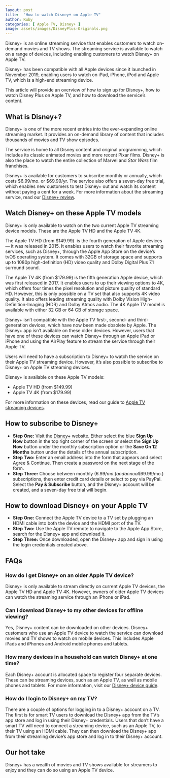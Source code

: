 ```yaml
---
layout: post
title:  "How to watch Disney+ on Apple TV"
author: Ruby
categories: [ Apple TV, Disney+ ]
image: assets/images/DisneyPlus-Originals.png
---
```

Disney+ is an online streaming service that enables customers to watch on-demand movies and TV shows. The streaming service is available to watch on a range of devices, including enabling customers to watch Disney+ on Apple TV. 

Disney+ has been compatible with all Apple devices since it launched in November 2019, enabling users to watch on iPad, iPhone, iPod and Apple TV, which is a high-end streaming device.

This article will provide an overview of how to sign up for Disney+, how to watch Disney Plus on Apple TV, and how to download the service’s content. 


What is Disney+?
----------------

Disney+ is one of the more recent entries into the ever-expanding online streaming market. It provides an on-demand library of content that includes thousands of movies and TV show episodes. 

The service is home to all Disney content and original programming, which includes its classic animated movies and more recent Pixar films. Disney+ is also the place to watch the entire collection of Marvel and _Star Wars_ film franchises.

Disney+ is available for customers to subscribe monthly or annually, which costs $6.99/mo. or $69.99/yr. The service also offers a seven-day free trial, which enables new customers to test Disney+ out and watch its content without paying a cent for a week. For more information about the streaming service, read our [Disney+ review](https://www.soda.com/video/disney-plus-review/).

Watch Disney+ on these Apple TV models
--------------------------------------

Disney+ is only available to watch on the two current Apple TV streaming device models. These are the Apple TV HD and the Apple TV 4K.

The Apple TV HD (from $149.99)  is the fourth generation of Apple devices — it was released in 2015. It enables users to watch their favorite streaming services, such as Disney+, through the Apple App Store on the device’s tvOS operating system. It comes with 32GB of storage space and supports up to 1080p high-definition (HD) video quality and Dolby Digital Plus 7.1 surround sound. 

The Apple TV 4K (from $179.99) is the fifth generation Apple device, which was first released in 2017. It enables users to up their viewing options to 4K, which offers four times the pixel resolution and picture quality of standard HD. However, this is only possible on a TV set that also supports 4K video quality. It also offers leading streaming quality with Dolby Vision High-Definition-Imaging (HDR) and Dolby Atmos audio. The 4K Apple TV model is available with either 32 GB or 64 GB of storage space.

Disney+ isn’t compatible with the Apple TV first-, second- and third-generation devices, which have now been made obsolete by Apple. The Disney+ app isn’t available on these older devices. However, users that have one of these devices can watch Disney+ through an Apple iPad or iPhone and using the AirPlay feature to stream the service through their Apple TV.

Users will need to have a subscription to Disney+ to watch the service on their Apple TV streaming device. However, it’s also possible to subscribe to Disney+ on Apple TV streaming devices.

Disney+ is available on these Apple TV models:

*   Apple TV HD (from $149.99)
*   Apple TV 4K (from $179.99)

For more information on these devices, read our guide to [Apple TV streaming devices](https://www.soda.com/video/apple-tv-streaming-devices-review/).

How to subscribe to Disney+
---------------------------

*   **Step One:** Visit the [Disney+](https://disneyplus.bn5x.net/e0x9O?subId1=a74cfe19-e63d-430d-9d81-0f46b40ed038&subId2=soda) website. Either select the blue **Sign Up Now** button in the top right corner of the screen or select the **Sign Up Now** button under the monthly subscription option or the **Save On 12 Months** button under the details of the annual subscription.
*   **Step Two:** Enter an email address into the form that appears and select Agree & Continue. Then create a password on the next stage of the form.
*   **Step Three:** Choose between monthly ($6.99/mo.) and annual ($69.99/mo.) subscriptions, then enter credit card details or select to pay via PayPal. Select the **Pay & Subscribe** button, and the Disney+ account will be created, and a seven-day free trial will begin.

How to download Disney+ on your Apple TV
----------------------------------------

*   **Step One:** Connect the Apple TV device to a TV set by plugging an HDMI cable into both the device and the HDMI port of the TV.
*   **Step Two:** Use the Apple TV remote to navigate to the Apple App Store, search for the Disney+ app and download it.
*   **Step Three:** Once downloaded, open the Disney+ app and sign in using the login credentials created above.

FAQs
----

### How do I get Disney+ on an older Apple TV device?

Disney+ is only available to stream directly on current Apple TV devices, the Apple TV HD and Apple TV 4K. However, owners of older Apple TV devices can watch the streaming service through an iPhone or iPad.

### Can I download Disney+ to my other devices for offline viewing?

Yes, Disney+ content can be downloaded on other devices. Disney+ customers who use an Apple TV device to watch the service can download movies and TV shows to watch on mobile devices. This includes Apple iPads and iPhones and Android mobile phones and tablets.

### How many devices in a household can watch Disney+ at one time?

Each Disney+ account is allocated space to register four separate devices. These can be streaming devices, such as an Apple TV, as well as mobile phones and tablets. For more information, visit our [Disney+ device guide](https://www.soda.com/video/disney-plus-devices/).

### How do I login to Disney+ on my TV?

There are a couple of options for logging in to a Disney+ account on a TV. The first is for smart TV users to download the Disney+ app from the TV’s app store and log in using their Disney+ credentials. Users that don’t have a smart TV will need to connect a streaming device, such as an Apple TV, to their TV using an HDMI cable. They can then download the Disney+ app from their streaming device’s app store and log in to their Disney+ account.

Our hot take
------------

Disney+ has a wealth of movies and TV shows available for streamers to enjoy and they can do so using an Apple TV device.